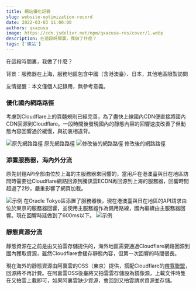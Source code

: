 ```yaml
---
title: 網站優化記錄
slug: website-optimization-record
date: 2022-03-03 11:00:00
authors: qxazusa
image: https://cdn.jsdelivr.net/npm/qxazusa-res/cover/1.webp
description: 在這段時間裏，我做了什麼？
tags: ['建站']
---
```


在這段時間裏，我做了什麼？
<!--truncate-->
背景：服務器在上海，服務地區包含中國（含港澳臺）、日本，其他地區限製訪問

友情提醒：本文僅個人記錄用，無參考意義。

### 優化國內網路路徑
考慮到Cloudflare上的頁麵規則已經完善，為了盡快上線國內CDN便直接將國內CDN回源到Cloudflare。一段時間後發現國內的靜態內容的回響速度改善了但動態內容回響過於緩慢，與初衷相違背。

![原先網路路徑](https://static.qxazusa.xyz/docusaurus/image/20220303031238668.png)
原先網路路徑
![修改後的網路路徑](https://static.qxazusa.xyz/docusaurus/image/20220303031044209.png)
修改後的網路路徑

### 添置服務器，海內外分流
原先封麵API全部由位於上海的主服務器來回響的，當用戶在港澳臺與日在地區訪問時需要從Cloudflare網路回源到騰訊雲ECDN再回源到上海的服務器，回響時間超過了2秒，嚴重影響了網頁加載。

![示例](https://static.qxazusa.xyz/docusaurus/image/20220303032249695.png)
在Oracle Tokyo區添置了服務器後，現在港澳臺與日在地區的API請求由位於東京的服務器回響，並使用主服務器作為備用路線，國內繼續由主服務器回響。現在回響時延做到了600ms以下。
![示例](https://static.qxazusa.xyz/docusaurus/image/20220303045502362.png)


### 靜態資源分流
靜態資源在之前是由又拍雲存儲提供的，海外地區需要通過Cloudflare網路回源到國內獲取資源，雖然Cloudflare會緩存靜態內容，但第一次回響的時間很長。

現在海外的靜態資源由阿裏雲的OSS（東京）提供，搭配Cloudflare的[帶寬聯盟](https://www.cloudflare.com/zh-cn/bandwidth-alliance/)，回源將不再計費。在阿裏雲OSS後臺將又拍雲雲存儲設為鏡像源，上載文件時隻在又拍雲上載即可，如果阿裏雲缺少資源，會回到又拍雲請求資源並存儲。